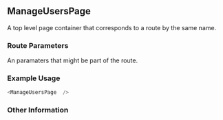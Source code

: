 ## ManageUsersPage
A top level page container that corresponds to a route by the same name.

### Route Parameters
An paramaters that might be part of the route.

### Example Usage

```js
<ManageUsersPage  />
```


### Other Information
